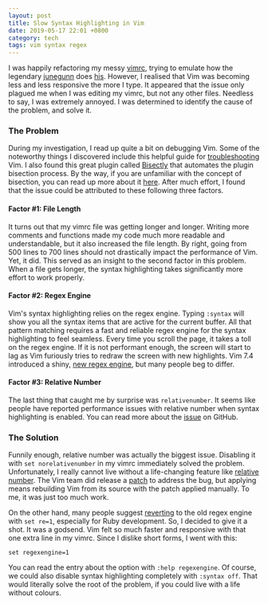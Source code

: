 ```yaml
---
layout: post
title: Slow Syntax Highlighting in Vim
date: 2019-05-17 22:01 +0800
category: tech
tags: vim syntax regex
---
```


I was happily refactoring my messy [vimrc][my-vimrc], trying to emulate
how the legendary [junegunn][junegunn] does [his][junegunn-vimrc].
However, I realised that Vim was becoming less and less responsive
the more I type. It appeared that the issue only plagued me when I
was editing my vimrc, but not any other files. Needless to say, I
was extremely annoyed. I was determined to identify the cause of the
problem, and solve it.

### The Problem

During my investigation, I read up quite a bit on debugging Vim. Some
of the noteworthy things I discovered include this helpful guide for
[troubleshooting][troubleshoot-vim] Vim. I also found this great plugin
called [Bisectly][bisectly] that automates the plugin bisection process.
By the way, if you are unfamiliar with the concept of bisection, you can
read up more about it [here][bisection]. After much effort, I found that
the issue could be attributed to these following three factors.

#### Factor #1: File Length

It turns out that my vimrc file was getting longer and longer. Writing
more comments and functions made my code much more readable and
understandable, but it also increased the file length. By right,
going from 500 lines to 700 lines should not drastically impact the
performance of Vim. Yet, it did. This served as an insight to the second
factor in this problem. When a file gets longer, the syntax highlighting
takes significantly more effort to work properly.

#### Factor #2: Regex Engine

Vim's syntax highlighting relies on the regex engine. Typing `:syntax`
will show you all the syntax items that are active for the current
buffer. All that pattern matching requires a fast and reliable regex
engine for the syntax highlighting to feel seamless. Every time you
scroll the page, it takes a toll on the regex engine. If it is not
performant enough, the screen will start to lag as Vim furiously tries
to redraw the screen with new highlights. Vim 7.4 introduced a shiny,
[new regex engine](new-regex-engine), but many people beg to differ.

#### Factor #3: Relative Number

The last thing that caught me by surprise was `relativenumber`. It
seems like people have reported performance issues with relative number
when syntax highlighting is enabled. You can read more about the
[issue][relative-number-issue] on GitHub.

### The Solution

Funnily enough, relative number was actually the biggest issue.
Disabling it with `set norelativenumber` in my vimrc immediately
solved the problem. Unfortunately, I really cannot live without a
life-changing feature like [relative number][relative-number]. The Vim
team did release a [patch][relative-number-patch] to address the bug,
but applying means rebuilding Vim from its source with the patch applied
manually. To me, it was just too much work.

On the other hand, many people suggest [reverting](revert-regex-engine)
to the old regex engine with `set re=1`, especially for Ruby
development. So, I decided to give it a shot. It was a godsend. Vim felt
so much faster and responsive with that one extra line in my vimrc.
Since I dislike short forms, I went with this:

```vim
set regexengine=1
```

You can read the entry about the option with `:help regexengine`. Of
course, we could also disable syntax highlighting completely with
`:syntax off`. That would literally solve the root of the problem, if
you could live with a life without colours.

[my-vimrc]: https://github.com/chunkhang/dotfiles/blob/master/vimrc
[junegunn]: https://github.com/junegunn
[junegunn-vimrc]: https://github.com/junegunn/dotfiles/blob/master/vimrc
[troubleshoot-vim]: https://vim.fandom.com/wiki/Troubleshooting
[bisectly]: https://github.com/dahu/bisectly
[bisection]: https://vim.fandom.com/wiki/Bisecting
[new-regex-engine]: https://www.infoq.com/news/2013/08/vim-7-4
[relative-number-issue]: https://github.com/vim/vim/issues/1735
[relative-number]: https://jeffkreeftmeijer.com/vim-number/
[relative-number-patch]: https://github.com/vim/vim/commit/bd9a53c06c8869ad811cb3dd01a309c9be7d7a63
[revert-regex-engine]: https://stackoverflow.com/a/16920294
